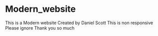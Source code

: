 # Modern_website
This is a Modern website Created by Daniel Scott This is non responsive Please ignore Thank you so much 
